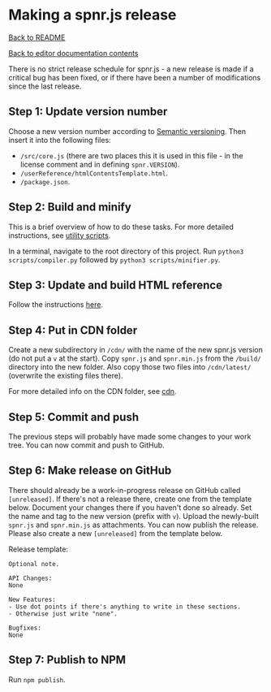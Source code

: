 # Making a spnr.js release

[Back to README](../README.md)

[Back to editor documentation contents](README.md)

There is no strict release schedule for spnr.js - a new release is made if a critical bug has been fixed, or if there have been a number of modifications since the last release.

## Step 1: Update version number

Choose a new version number according to [Semantic versioning](https://semver.org/). Then insert it into the following files:
- `/src/core.js` (there are two places this it is used in this file - in the license comment and in defining `spnr.VERSION`).
- `/userReference/htmlContentsTemplate.html`.
- `/package.json`.

## Step 2: Build and minify

This is a brief overview of how to do these tasks. For more detailed instructions, see [utility scripts](utilityScripts.md).

In a terminal, navigate to the root directory of this project. Run `python3 scripts/compiler.py` followed by `python3 scripts/minifier.py`.

## Step 3: Update and build HTML reference

Follow the instructions [here](aboutReference.md).

## Step 4: Put in CDN folder

Create a new subdirectory in `/cdn/` with the name of the new spnr.js version (do not put a `v` at the start). Copy `spnr.js` and `spnr.min.js` from the `/build/` directory into the new folder. Also copy those two files into `/cdn/latest/` (overwrite the existing files there).

For more detailed info on the CDN folder, see [cdn](cdn.md).

## Step 5: Commit and push

The previous steps will probably have made some changes to your work tree. You can now commit and push to GitHub.

## Step 6: Make release on GitHub

There should already be a work-in-progress release on GitHub called `[unreleased]`. If there's not a release there, create one from the template below. Document your changes there if you haven't done so already. Set the name and tag to the new version (prefix with `v`). Upload the newly-built `spnr.js` and `spnr.min.js` as attachments. You can now publish the release. Please also create a new `[unreleased]` from the template below.

Release template:
```
Optional note.

API Changes:
None

New Features:
- Use dot points if there's anything to write in these sections.
- Otherwise just write "none".

Bugfixes:
None
```

## Step 7: Publish to NPM

Run `npm publish`.
